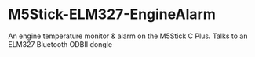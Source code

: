 # M5Stick-ELM327-EngineAlarm
An engine temperature monitor &amp; alarm on the M5Stick C Plus. Talks to an ELM327 Bluetooth ODBII dongle

